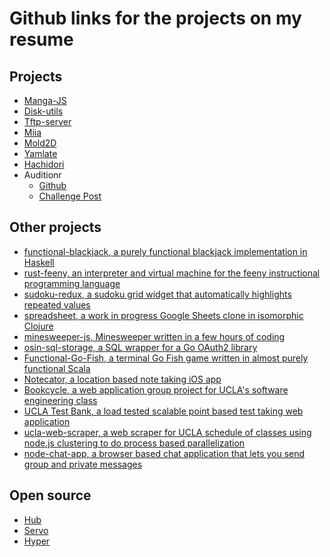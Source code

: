 Github links for the projects on my resume
==========================================

## Projects

*  [Manga-JS](https://github.com/DarinM223/manga-js)
*  [Disk-utils](https://github.com/DarinM223/disk-utils)
*  [Tftp-server](https://github.com/DarinM223/tftp-server)
*  [Miia](https://github.com/DarinM223/miia)
*  [Mold2D](https://github.com/DarinM223/mold2d)
*  [Yamlate](https://github.com/DarinM223/yamlate)
*  [Hachidori](https://github.com/DarinM223/hachidori)
* Auditionr
  * [Github](https://github.com/DarinM223/auditionr)
  * [Challenge Post](http://challengepost.com/software/auditionr)

## Other projects

* [functional-blackjack, a purely functional blackjack implementation in Haskell](https://github.com/DarinM223/functional-blackjack)
* [rust-feeny, an interpreter and virtual machine for the feeny instructional programming language](https://github.com/DarinM223/rust-feeny)
* [sudoku-redux, a sudoku grid widget that automatically highlights repeated values](https://github.com/DarinM223/sudoku-redux)
* [spreadsheet, a work in progress Google Sheets clone in isomorphic Clojure](https://github.com/DarinM223/spreadsheet)
* [minesweeper-js, Minesweeper written in a few hours of coding](https://github.com/DarinM223/minesweeper-js)
* [osin-sql-storage, a SQL wrapper for a Go OAuth2 library](https://github.com/DarinM223/osin-sql-storage)
* [Functional-Go-Fish, a terminal Go Fish game written in almost purely functional Scala](https://github.com/DarinM223/Functional-Go-Fish)
* [Notecator, a location based note taking iOS app](https://github.com/DarinM223/Notecator)
* [Bookcycle, a web application group project for UCLA's software engineering class](https://github.com/DarinM223/bookcycle)
* [UCLA Test Bank, a load tested scalable point based test taking web application](https://github.com/scalableinternetservicesarchive/Gattlestar-Balactica)
* [ucla-web-scraper, a web scraper for UCLA schedule of classes using node.js clustering to do process based parallelization](https://github.com/DarinM223/ucla-web-scraper)
* [node-chat-app, a browser based chat application that lets you send group and private messages](https://github.com/DarinM223/node-chat-app)

## Open source

* [Hub](https://github.com/github/hub/pulls?q=is%3Apr+author%3ADarinM223+is%3Aclosed)
* [Servo](https://github.com/servo/servo/pulls?q=is%3Apr+author%3ADarinM223+is%3Aclosed)
* [Hyper](https://github.com/hyperium/hyper/pulls?q=is%3Apr+author%3ADarinM223+is%3Aclosed)
